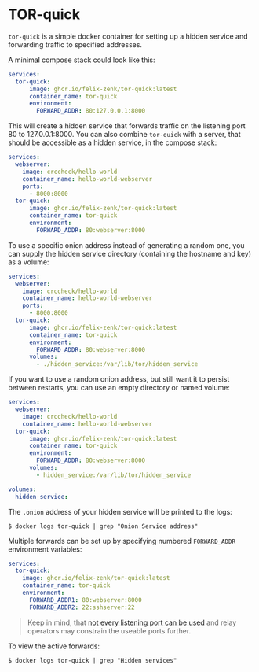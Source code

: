 TOR-quick
===

`tor-quick` is a simple docker container
for setting up a hidden service and forwarding traffic to specified addresses.

A minimal compose stack could look like this:

```yaml
services:
  tor-quick:
      image: ghcr.io/felix-zenk/tor-quick:latest
      container_name: tor-quick
      environment:
        FORWARD_ADDR: 80:127.0.0.1:8000
```

This will create a hidden service that forwards traffic on the listening port 80 to 127.0.0.1:8000.
You can also combine `tor-quick` with a server, that should be accessible as a hidden service,
in the compose stack:

```yaml
services:
  webserver:
    image: crccheck/hello-world
    container_name: hello-world-webserver
    ports:
      - 8000:8000
  tor-quick:
      image: ghcr.io/felix-zenk/tor-quick:latest
      container_name: tor-quick
      environment:
        FORWARD_ADDR: 80:webserver:8000
```

To use a specific onion address instead of generating a random one,
you can supply the hidden service directory (containing the hostname and key) as a volume:

```yaml
services:
  webserver:
    image: crccheck/hello-world
    container_name: hello-world-webserver
    ports:
      - 8000:8000
  tor-quick:
      image: ghcr.io/felix-zenk/tor-quick:latest
      container_name: tor-quick
      environment:
        FORWARD_ADDR: 80:webserver:8000
      volumes:
        - ./hidden_service:/var/lib/tor/hidden_service
```

If you want to use a random onion address, but still want it to persist between restarts,
you can use an empty directory or named volume:

```yaml
services:
  webserver:
    image: crccheck/hello-world
    container_name: hello-world-webserver
  tor-quick:
      image: ghcr.io/felix-zenk/tor-quick:latest
      container_name: tor-quick
      environment:
        FORWARD_ADDR: 80:webserver:8000
      volumes:
        - hidden_service:/var/lib/tor/hidden_service

volumes:
  hidden_service:
```

The `.onion` address of your hidden service will be printed to the logs:

```shell
$ docker logs tor-quick | grep "Onion Service address"
```

Multiple forwards can be set up by specifying numbered `FORWARD_ADDR` environment variables:

```yaml
services:
  tor-quick:
    image: ghcr.io/felix-zenk/tor-quick:latest
    container_name: tor-quick
    environment:
      FORWARD_ADDR1: 80:webserver:8000
      FORWARD_ADDR2: 22:sshserver:22
```

> Keep in mind, that [not every listening port can be used](https://support.torproject.org/relay-operators/default-exit-ports/)
> and relay operators may constrain the useable ports further.

To view the active forwards:

```shell
$ docker logs tor-quick | grep "Hidden services"
```

